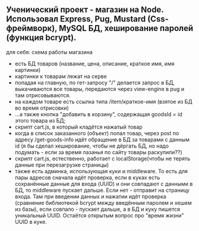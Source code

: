 Ученический проект - магазин на Node.
Использовал Express, Pug, Mustard (Css-фреймворк), MySQL БД, 
хеширование паролей (функция bcrypt).
----
для себя: схема работы магазина
- есть БД товаров (название, цена, описание, краткое имя, имя картинки)
- картинки к товарам лежат на серве
- попадая на главную, по гет-запросу "/" делается запрос в БД, выкачиваются все 
товары, передаются через view-engine в pug и там отрисовываются.
- на каждом товаре есть ссылка <a> типа /item/краткое-имя (взятое из БД во время отрисовки)
- ...а также кнопка "добавить в корзину", содержащая goodsId = id этого товара из БД;
- скрипт cart.js, в который кладётся нажатый товар
- когда в список заказанного (объект) попал товар, через post по адресу /get-goods-info
идёт обращение в БД за товарами с данным id (я бы сделал хеширование, чтобы не дёргать БД,
но надо подумать - если за время лазанья по сайту товары раскупили??)
- скрипт cart.js, естественно, работает с localStorage(чтобы не терять данные
при перезагрузке страницы)
 - также есть админка, использующая куки и middleware. То есть для пары адресов
сначала идёт проверка, если в куках есть сохранённые данные для входа (UUID) и они
совпадают с данными в БД, то middleware пускает дальше. Если нет - отправит
на страницу входа. Там при введении данных и нажатии идёт проверка (сравнение библиотекой
bcrypt между введённым паролем и хешем из базы), если совпало - пускает дальше,
а в БД и куку пишется уникальный UUID.
Остаётся открытым вопрос про "время жизни" UUID в куке.
